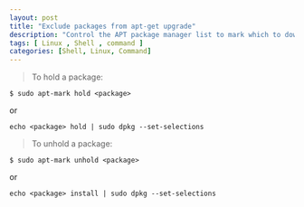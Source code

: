 ```yaml
---
layout: post
title: "Exclude packages from apt-get upgrade"
description: "Control the APT package manager list to mark which to download or to be hold"
tags: [ Linux , Shell , command ]
categories: [Shell, Linux, Command]
---
```



> To hold a package:
```
$ sudo apt-mark hold <package>
```
or
```
echo <package> hold | sudo dpkg --set-selections
```
> To unhold a package:
```
$ sudo apt-mark unhold <package>
```
or
```
echo <package> install | sudo dpkg --set-selections
```
